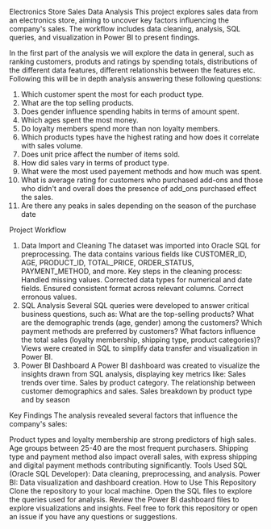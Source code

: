 Electronics Store Sales Data Analysis
This project explores sales data from an electronics store, aiming to uncover key factors influencing the company's sales. The workflow includes data cleaning, analysis, SQL queries, and visualization in Power BI to present findings.

In the first part of the analysis we will explore the data in general, such as ranking customers, produts and ratings by spending totals, distributions of the different data features, different relationshis between the features etc. Following this will be in depth analysis answering these following questions:

1. Which customer spent the most for each product type.
2. What are the top selling products.
3. Does gender influence spending habits in terms of amount spent.
4. Which ages spent the most money.
5. Do loyalty members spend more than non loyalty members.
6. Which products types have the highest rating and how does it correlate with sales volume.
7. Does unit price affect the number of items sold.
8. How did sales vary in terms of product type.
9. What were the most used payement methods and how much was spent.
10. What is average rating for customers who purchased add-ons and those who didn't and overall does the presence of add_ons purchased effect the sales.
11. Are there any peaks in sales depending on the season of the purchase date

Project Workflow
1. Data Import and Cleaning
The dataset was imported into Oracle SQL for preprocessing. The data contains various fields like CUSTOMER_ID, AGE, PRODUCT_ID, TOTAL_PRICE, ORDER_STATUS, PAYMENT_METHOD, and more.
Key steps in the cleaning process:
Handled missing values.
Corrected data types for numerical and date fields.
Ensured consistent format across relevant columns.
Correct erronous values.
3. SQL Analysis
Several SQL queries were developed to answer critical business questions, such as:
What are the top-selling products?
What are the demographic trends (age, gender) among the customers?
Which payment methods are preferred by customers?
What factors influence the total sales (loyalty membership, shipping type, product categories)?
Views were created in SQL to simplify data transfer and visualization in Power BI.
4. Power BI Dashboard
A Power BI dashboard was created to visualize the insights drawn from SQL analysis, displaying key metrics like:
Sales trends over time.
Sales by product category.
The relationship between customer demographics and sales.
Sales breakdown by product type and by season


Key Findings
The analysis revealed several factors that influence the company's sales:

Product types and loyalty membership are strong predictors of high sales.
Age groups between 25-40 are the most frequent purchasers.
Shipping type and payment method also impact overall sales, with express shipping and digital payment methods contributing significantly.
Tools Used
SQL (Oracle SQL Developer): Data cleaning, preprocessing, and analysis.
Power BI: Data visualization and dashboard creation.
How to Use This Repository
Clone the repository to your local machine.
Open the SQL files to explore the queries used for analysis.
Review the Power BI dashboard files to explore visualizations and insights.
Feel free to fork this repository or open an issue if you have any questions or suggestions.

